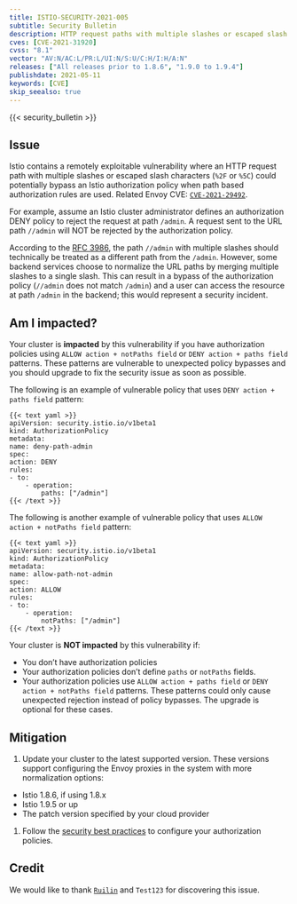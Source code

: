 ```yaml
---
title: ISTIO-SECURITY-2021-005
subtitle: Security Bulletin
description: HTTP request paths with multiple slashes or escaped slash characters may bypass path based authorization rules.
cves: [CVE-2021-31920]
cvss: "8.1"
vector: "AV:N/AC:L/PR:L/UI:N/S:U/C:H/I:H/A:N"
releases: ["All releases prior to 1.8.6", "1.9.0 to 1.9.4"]
publishdate: 2021-05-11
keywords: [CVE]
skip_seealso: true
---
```


{{< security_bulletin >}}

## Issue

Istio contains a remotely exploitable vulnerability where an HTTP request path with multiple slashes or escaped slash characters (`%2F` or `%5C`)
could potentially bypass an Istio authorization policy when path based authorization rules are used. Related Envoy CVE:
[`CVE-2021-29492`](https://cve.mitre.org/cgi-bin/cvename.cgi?name=CVE-2021-29492).

For example, assume an Istio cluster administrator defines an authorization DENY policy to reject the request at path `/admin`.
A request sent to the URL path `//admin` will NOT be rejected by the authorization policy.

According to the [RFC 3986](https://tools.ietf.org/html/rfc3986#section-6),
the path `//admin` with multiple slashes should technically be treated as a different path from the `/admin`.
However, some backend services choose to normalize the URL paths by merging multiple slashes to a single slash.
This can result in a bypass of the authorization policy (`//admin` does not match `/admin`) and a user can access the resource at path `/admin`
in the backend; this would represent a security incident.

## Am I impacted?

Your cluster is **impacted** by this vulnerability if you have authorization policies using `ALLOW action + notPaths field`
or `DENY action + paths field` patterns.
These patterns are vulnerable to unexpected policy bypasses and you should upgrade to fix the security issue as soon as possible.

The following is an example of vulnerable policy that uses `DENY action + paths field` pattern:

    {{< text yaml >}}
    apiVersion: security.istio.io/v1beta1
    kind: AuthorizationPolicy
    metadata:
    name: deny-path-admin
    spec:
    action: DENY
    rules:
    - to:
        - operation:
            paths: ["/admin"]
    {{< /text >}}

The following is another example of vulnerable policy that uses `ALLOW action + notPaths field` pattern:

    {{< text yaml >}}
    apiVersion: security.istio.io/v1beta1
    kind: AuthorizationPolicy
    metadata:
    name: allow-path-not-admin
    spec:
    action: ALLOW
    rules:
    - to:
        - operation:
            notPaths: ["/admin"]
    {{< /text >}}

Your cluster is **NOT impacted** by this vulnerability if:

* You don’t have authorization policies
* Your authorization policies don’t define `paths` or `notPaths` fields.
* Your authorization policies use `ALLOW action + paths field` or `DENY action + notPaths field` patterns.
  These patterns could only cause unexpected rejection instead of policy bypasses. The upgrade is optional for these cases.

## Mitigation

1. Update your cluster to the latest supported version.
   These versions support configuring the Envoy proxies in the system with more normalization options:
* Istio 1.8.6, if using 1.8.x
* Istio 1.9.5 or up
* The patch version specified by your cloud provider
1. Follow the [security best practices](/docs/ops/best-practices/security/#authorization-policies)
   to configure your authorization policies.

## Credit

We would like to thank [`Ruilin`](https://github.com/Ruil1n) and `Test123` for discovering this issue.
